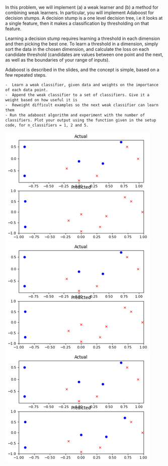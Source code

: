In this problem, we will implement (a) a weak learner and (b) a method for combining weak learners. In particular, you will implement Adaboost for decision stumps. A decision stump is a one level decision tree, i.e it looks at a single feature, then it makes a classification by thresholding on that feature.

Learning a decision stump requires learning a threshold in each dimension and then picking the best one. To learn a threshold in a dimension, simply sort the data in the chosen dimension, and calculate the loss on each candidate threshold (candidates are values between one point and the next, as well as the boundaries of your range of inputs).

Adaboost is described in the slides, and the concept is simple, based on a few repeated steps.

	-  Learn a weak classifier, given data and weights on the importance of each data point.
	-  Append the weak classifier to a set of classifiers. Give it a weight based on how useful it is
	-  Reweight difficult examples so the next weak classifier can learn them
	- Run the adaboost algorithm and experiment with the number of classifiers. Plot your output using the function given in the setup code, for n_classifiers = 1, 2 and 5.
	
![](step_1.png)
![](step_2.png)
![](step_3.png)
